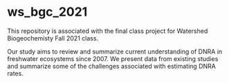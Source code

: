 # ws_bgc_2021

This repository is associated with the final class project for Watershed Biogeochemisty Fall 2021 class.            

Our study aims to review and summarize current understanding of DNRA in freshwater ecosystems since 2007. We present data from existing studies and summarize some of the challenges associated with estimating DNRA rates.
